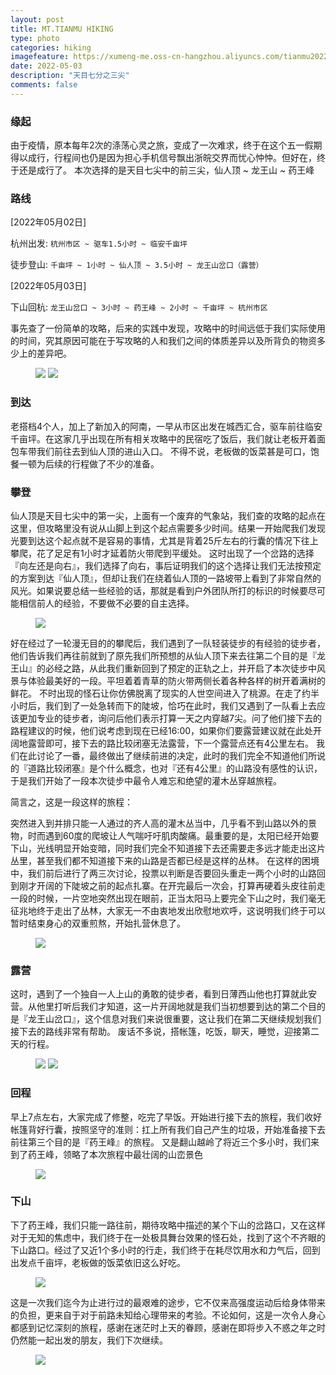 ```yaml
---
layout: post
title: MT.TIANMU HIKING
type: photo
categories: hiking
imagefeature: https://xumeng-me.oss-cn-hangzhou.aliyuncs.com/tianmu2022/04-GrantView.jpeg
date: 2022-05-03
description: "天目七分之三尖"
comments: false
---
```


### 缘起

由于疫情，原本每年2次的涤荡心灵之旅，变成了一次难求，终于在这个五一假期得以成行，行程间也仍是因为担心手机信号飘出浙皖交界而忧心忡忡。但好在，终于还是成行了。
本次选择的是天目七尖中的前三尖，仙人顶 ~ 龙王山 ~ 药王峰


### 路线

[2022年05月02日]

杭州出发:  ```杭州市区 ~ 驱车1.5小时 ~ 临安千亩坪```

徒步登山: ```千亩坪 ~ 1小时 ~ 仙人顶 ~ 3.5小时 ~ 龙王山岔口（露营）``` 

[2022年05月03日]

下山回杭: ```龙王山岔口 ~ 3小时 ~ 药王峰 ~ 2小时 ~ 千亩坪 ~ 杭州市区```


事先查了一份简单的攻略，后来的实践中发现，攻略中的时间远低于我们实际使用的时间，究其原因可能在于写攻略的人和我们之间的体质差异以及所背负的物资多少上的差异吧。


<figure class="half">
	<a href="https://xumeng-me.oss-cn-hangzhou.aliyuncs.com/tianmu2022/01-Plan.png"><img src="https://xumeng-me.oss-cn-hangzhou.aliyuncs.com/tianmu2022/01-Plan.png"></a>
	<a href="https://xumeng-me.oss-cn-hangzhou.aliyuncs.com/tianmu2022/01-Gears.jpeg"><img src="https://xumeng-me.oss-cn-hangzhou.aliyuncs.com/tianmu2022/01-Gears.jpeg"></a>
</figure>


### 到达

老搭档4个人，加上了新加入的阿南，一早从市区出发在城西汇合，驱车前往临安千亩坪。在这家几乎出现在所有相关攻略中的民宿吃了饭后，我们就让老板开着面包车带我们前往去到仙人顶的进山入口。
不得不说，老板做的饭菜甚是可口，饱餐一顿为后续的行程做了不少的准备。


### 攀登

仙人顶是天目七尖中的第一尖，上面有一个废弃的气象站，我们查的攻略的起点在这里，但攻略里没有说从山脚上到这个起点需要多少时间。结果一开始爬我们发现光要到达这个起点就不是容易的事情，尤其是背着25斤左右的行囊的情况下往上攀爬，花了足足有1小时才延着防火带爬到平缓处。
这时出现了一个岔路的选择『向左还是向右』，我们选择了向右，事后证明我们的这个选择让我们无法按预定的方案到达『仙人顶』，但却让我们在绕着仙人顶的一路坡带上看到了非常自然的风光。如果说要总结一些经验的话，那就是看到户外团队所打的标识的时候要尽可能相信前人的经验，不要做不必要的自主选择。

<figure>
	<a href="https://xumeng-me.oss-cn-hangzhou.aliyuncs.com/tianmu2022/02-Climbing.jpeg"><img src="https://xumeng-me.oss-cn-hangzhou.aliyuncs.com/tianmu2022/02-Climbing.jpeg"></a>
</figure>


好在经过了一轮漫无目的的攀爬后，我们遇到了一队轻装徒步的有经验的徒步者，他们告诉我们再往前就到了原先我们所预想的从仙人顶下来去往第二个目的是『龙王山』的必经之路，从此我们重新回到了预定的正轨之上，并开启了本次徒步中风景与体验最美好的一段。平坦着着青草的防火带两侧长着各种各样的树开着满树的鲜花。
不时出现的怪石让你仿佛脱离了现实的人世空间进入了桃源。在走了约半小时后，我们到了一处急转而下的陡坡，恰巧在此时，我们又遇到了一队看上去应该更加专业的徒步者，询问后他们表示打算一天之内穿越7尖。问了他们接下去的路程建议的时候，他们说考虑到现在已经16:00，如果你们要露营建议就在此处开阔地露营即可，接下去的路比较闭塞无法露营，下一个露营点还有4公里左右。
我们在此讨论了一番，最终做出了继续前进的决定，此时的我们完全不知道他们所说的『道路比较闭塞』是个什么概念，也对『还有4公里』的山路没有感性的认识，于是我们开始了一段本次徒步中最令人难忘和绝望的灌木丛穿越旅程。

简言之，这是一段这样的旅程：

突然进入到并排只能一人通过的齐人高的灌木丛当中，几乎看不到山路以外的景物，时而遇到60度的爬坡让人气喘吁吁肌肉酸痛。最重要的是，太阳已经开始要下山，光线明显开始变暗，同时我们完全不知道接下去还需要走多远才能走出这片丛里，甚至我们都不知道接下来的山路是否都已经是这样的丛林。
在这样的困境中，我们前后进行了两三次讨论，投票以判断是否要回头重走一两个小时的山路回到刚才开阔的下陡坡之前的起点扎寨。在开完最后一次会，打算再硬着头皮往前走一段的时候，一片空地突然出现在眼前，正当太阳马上要完全下山之时，我们毫无征兆地终于走出了丛林，大家无一不由衷地发出欣慰地欢呼，这说明我们终于可以暂时结束身心的双重煎熬，开始扎营休息了。

<figure>
	<a href="https://xumeng-me.oss-cn-hangzhou.aliyuncs.com/tianmu2022/02-SitingonRock.jpeg"><img src="https://xumeng-me.oss-cn-hangzhou.aliyuncs.com/tianmu2022/02-SitingonRock.jpeg"></a>
</figure>


### 露营

这时，遇到了一个独自一人上山的勇敢的徒步者，看到日薄西山他也打算就此安营。从他里打听后我们才知道，这一片开阔地就是我们当初想要到达的第二个目的是『龙王山岔口』，这个信息对我们来说很重要，这让我们在第二天继续规划我们接下去的路线非常有帮助。
废话不多说，搭帐篷，吃饭，聊天，睡觉，迎接第二天的行程。

<figure class="half">
	<a href="https://xumeng-me.oss-cn-hangzhou.aliyuncs.com/tianmu2022/03-Tents.jpeg"><img src="https://xumeng-me.oss-cn-hangzhou.aliyuncs.com/tianmu2022/03-Tents.jpeg"></a>
	<a href="https://xumeng-me.oss-cn-hangzhou.aliyuncs.com/tianmu2022/03-InsideTent.jpeg"><img src="https://xumeng-me.oss-cn-hangzhou.aliyuncs.com/tianmu2022/03-InsideTent.jpeg"></a>
</figure>


### 回程

早上7点左右，大家完成了修整，吃完了早饭。开始进行接下去的旅程，我们收好帐篷背好行囊，按照坚守的准则：扛上所有我们自己产生的垃圾，开始准备接下去前往第三个目的是『药王峰』的旅程。
又是翻山越岭了将近三个多小时，我们来到了药王峰，领略了本次旅程中最壮阔的山峦景色

<figure>
	<a href="https://xumeng-me.oss-cn-hangzhou.aliyuncs.com/tianmu2022/04-GrantView.jpeg"><img src="https://xumeng-me.oss-cn-hangzhou.aliyuncs.com/tianmu2022/04-GrantView.jpeg"></a>
</figure>


### 下山

下了药王峰，我们只能一路往前，期待攻略中描述的某个下山的岔路口，又在这样对于无知的焦虑中，我们终于在一处极具舞台效果的怪石处，找到了这个不齐眼的下山路口。经过了又近1个多小时的行走，我们终于在耗尽饮用水和力气后，回到出发点千亩坪，老板做的饭菜依旧这么好吃。


<figure>
	<a href="https://xumeng-me.oss-cn-hangzhou.aliyuncs.com/tianmu2022/04-Finale.jpeg"><img src="https://xumeng-me.oss-cn-hangzhou.aliyuncs.com/tianmu2022/04-Finale.jpeg"></a>
</figure>


这是一次我们迄今为止进行过的最艰难的途步，它不仅来高强度运动后给身体带来的负担，更来自于对于前路未知给心理带来的考验。不论如何，这是一次令人身心都感到记忆深刻的旅程，感谢在迷茫时上天的眷顾，感谢在即将步入不惑之年之时仍然能一起出发的朋友，我们下次继续。


<figure>
	<a href="https://xumeng-me.oss-cn-hangzhou.aliyuncs.com/tianmu2022/05-RoutePath.jpeg"><img src="https://xumeng-me.oss-cn-hangzhou.aliyuncs.com/tianmu2022/05-RoutePath.jpeg"></a>
</figure>
